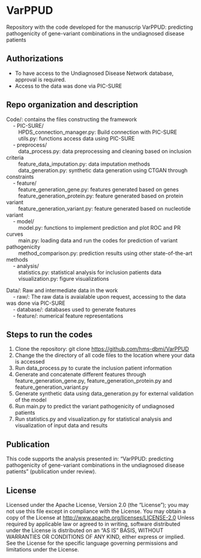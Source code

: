 # VarPPUD
Repository with the code developed for the manuscrip VarPPUD: predicting pathogenicity of gene-variant combinations in the undiagnosed disease patients

## Authorizations
- To have access to the Undiagnosed Disease Network database, approval is required.
- Access to the data was done via PIC-SURE

## Repo organization and description
Code/: contains the files constructing the framework  
&emsp; - PIC-SURE/  
&emsp;&emsp;   HPDS_connection_manager.py: Build connection with PIC-SURE  
&emsp;&emsp;   utils.py: functions access data using PIC-SURE  
&emsp; - preprocess/  
&emsp;&emsp;    data_process.py: data preprocessing and cleaning based on inclusion criteria   
&emsp;&emsp;    feature_data_imputation.py: data imputation methods   
&emsp;&emsp;    data_generation.py: synthetic data generation using CTGAN through constraints  
&emsp; - feature/  
&emsp;&emsp;    feature_generation_gene.py: features generated based on genes  
&emsp;&emsp;    feature_generation_protein.py: feature generated based on protein variant    
&emsp;&emsp;    feature_generation_variant.py:  feature generated based on nucleotide variant   
&emsp; - model/  
&emsp;&emsp;    model.py: functions to implement prediction and plot ROC and PR curves   
&emsp;&emsp;    main.py: loading data and run the codes for prediction of variant pathogenicity   
&emsp;&emsp;    method_comparison.py: prediction results using other state-of-the-art methods   
&emsp; - analysis/  
&emsp;&emsp;    statistics.py: statistical analysis for inclusion patients data  
&emsp;&emsp;    visualization.py: figure visualizations   
             
Data/: Raw and intermediate data in the work   
&emsp;    - raw/: The raw data is avaialable upon request, accessing to the data was done via PIC-SURE  
&emsp;    - database/: databases used to generate features  
&emsp;    - feature/: numerical feature representations  

## Steps to run the codes
1. Clone the repository: git clone https://github.com/hms-dbmi/VarPPUD    
2. Change the the directory of all code files to the location where your data is accessed  
3. Run data_process.py to curate the inclusion patient information
4. Generate and concatenate different features through feature_generation_gene.py, feature_generation_protein.py and feature_generation_variant.py  
5. Generate synthetic data using data_generation.py for external validation of the model  
6. Run main.py to predict the variant pathogenicity of undiagnosed patients  
7. Run statistics.py and visualization.py for statistical analysis and visualization of input data and results  

## Publication
This code supports the analysis presented in: “VarPPUD: predicting pathogenicity of gene-variant combinations in the undiagnosed disease patients” (publication under review).


## License
Licensed under the Apache License, Version 2.0 (the “License”);
you may not use this file except in compliance with the License.
You may obtain a copy of the License at
    http://www.apache.org/licenses/LICENSE-2.0
Unless required by applicable law or agreed to in writing, software
distributed under the License is distributed on an “AS IS” BASIS,
WITHOUT WARRANTIES OR CONDITIONS OF ANY KIND, either express or implied.
See the License for the specific language governing permissions and
limitations under the License.
